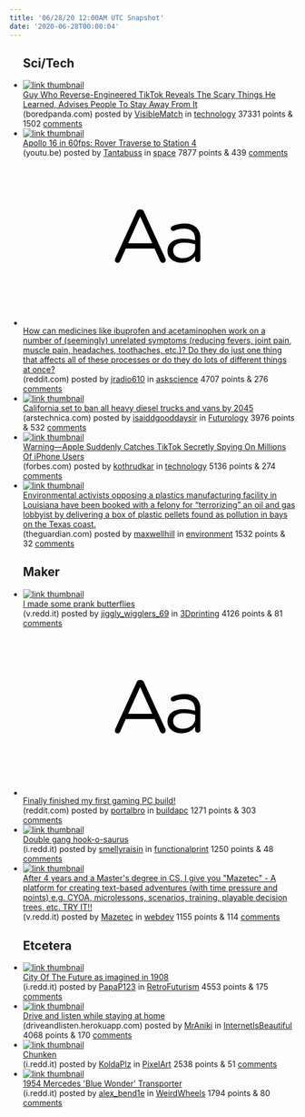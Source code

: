 ```yaml
---
title: '06/28/20 12:00AM UTC Snapshot'
date: '2020-06-28T00:00:04'
---
```

<ul>
<h2>Sci/Tech</h2>

<li><a href='https://www.boredpanda.com/tik-tok-reverse-engineered-data-information-collecting/'><img src='https://b.thumbs.redditmedia.com/U5_XKdU18Kq4YjZ9iPPI3W1PtcoJ352B9OzhQ0aH07Y.jpg' alt='link thumbnail'></a><div><div class='linkTitle'><a href='https://www.boredpanda.com/tik-tok-reverse-engineered-data-information-collecting/'>Guy Who Reverse-Engineered TikTok Reveals The Scary Things He Learned, Advises People To Stay Away From It</a></div>(boredpanda.com) posted by <a href='https://www.reddit.com/user/VisibleMatch'>VisibleMatch</a> in <a href='https://www.reddit.com/r/technology'>technology</a> 37331 points & 1502 <a href='https://www.reddit.com/r/technology/comments/hgwe3c/guy_who_reverseengineered_tiktok_reveals_the/'>comments</a></div></li>

<li><a href='https://youtu.be/bTQ-SmeLTl8'><img src='https://b.thumbs.redditmedia.com/HyzD9TmgrsHON3lptO57vPY_INbCBcEjcULbvuPP8BQ.jpg' alt='link thumbnail'></a><div><div class='linkTitle'><a href='https://youtu.be/bTQ-SmeLTl8'>Apollo 16 in 60fps: Rover Traverse to Station 4</a></div>(youtu.be) posted by <a href='https://www.reddit.com/user/Tantabuss'>Tantabuss</a> in <a href='https://www.reddit.com/r/space'>space</a> 7877 points & 439 <a href='https://www.reddit.com/r/space/comments/hgqygy/apollo_16_in_60fps_rover_traverse_to_station_4/'>comments</a></div></li>

<li><a href='https://www.reddit.com/r/askscience/comments/hgttpt/how_can_medicines_like_ibuprofen_and/'><svg version='1.1' viewBox='-34 -12 104 64' preserveAspectRatio='xMidYMid slice' xmlns='http://www.w3.org/2000/svg' xmlns:xlink='http://www.w3.org/1999/xlink'>
    <title>text link thumbnail</title>
    <path d='M12.19,8.84a1.45,1.45,0,0,0-1.4-1h-.12a1.46,1.46,0,0,0-1.42,1L1.14,26.56a1.29,1.29,0,0,0-.14.59,1,1,0,0,0,1,1,1.12,1.12,0,0,0,1.08-.77l2.08-4.65h11l2.08,4.59a1.24,1.24,0,0,0,1.12.83,1.08,1.08,0,0,0,1.08-1.08,1.64,1.64,0,0,0-.14-.57ZM6.08,20.71l4.59-10.22,4.6,10.22Z'>
    </path>
    <path d='M32.24,14.78A6.35,6.35,0,0,0,27.6,13.2a11.36,11.36,0,0,0-4.7,1,1,1,0,0,0-.58.89,1,1,0,0,0,.94.92,1.23,1.23,0,0,0,.39-.08,8.87,8.87,0,0,1,3.72-.81c2.7,0,4.28,1.33,4.28,3.92v.5a15.29,15.29,0,0,0-4.42-.61c-3.64,0-6.14,1.61-6.14,4.64v.05c0,2.95,2.7,4.48,5.37,4.48a6.29,6.29,0,0,0,5.19-2.48V26.9a1,1,0,0,0,1,1,1,1,0,0,0,1-1.06V19A5.71,5.71,0,0,0,32.24,14.78Zm-.56,7.7c0,2.28-2.17,3.89-4.81,3.89-1.94,0-3.61-1.06-3.61-2.86v-.06c0-1.8,1.5-3,4.2-3a15.2,15.2,0,0,1,4.22.61Z'>
    </path>
    </svg></a><div><div class='linkTitle'><a href='https://www.reddit.com/r/askscience/comments/hgttpt/how_can_medicines_like_ibuprofen_and/'>How can medicines like ibuprofen and acetaminophen work on a number of (seemingly) unrelated symptoms (reducing fevers, joint pain, muscle pain, headaches, toothaches, etc.)? Do they do just one thing that affects all of these processes or do they do lots of different things at once?</a></div>(reddit.com) posted by <a href='https://www.reddit.com/user/jradio610'>jradio610</a> in <a href='https://www.reddit.com/r/askscience'>askscience</a> 4707 points & 276 <a href='https://www.reddit.com/r/askscience/comments/hgttpt/how_can_medicines_like_ibuprofen_and/'>comments</a></div></li>

<li><a href='https://arstechnica.com/cars/2020/06/california-set-to-ban-all-heavy-diesel-trucks-and-vans-by-2045/'><img src='https://b.thumbs.redditmedia.com/MmiA1hMmIqSkn3LisV-h6ukfIgufgIgEflNAPQVpezI.jpg' alt='link thumbnail'></a><div><div class='linkTitle'><a href='https://arstechnica.com/cars/2020/06/california-set-to-ban-all-heavy-diesel-trucks-and-vans-by-2045/'>California set to ban all heavy diesel trucks and vans by 2045</a></div>(arstechnica.com) posted by <a href='https://www.reddit.com/user/isaiddgooddaysir'>isaiddgooddaysir</a> in <a href='https://www.reddit.com/r/Futurology'>Futurology</a> 3976 points & 532 <a href='https://www.reddit.com/r/Futurology/comments/hguauq/california_set_to_ban_all_heavy_diesel_trucks_and/'>comments</a></div></li>

<li><a href='https://www.forbes.com/sites/zakdoffman/2020/06/26/warning-apple-suddenly-catches-tiktok-secretly-spying-on-millions-of-iphone-users/amp/?__twitter_impression=true'><img src='https://b.thumbs.redditmedia.com/1weSbIB663Ul0Xlmf9xLDQcbetqGHObFhlxVMQhAbhI.jpg' alt='link thumbnail'></a><div><div class='linkTitle'><a href='https://www.forbes.com/sites/zakdoffman/2020/06/26/warning-apple-suddenly-catches-tiktok-secretly-spying-on-millions-of-iphone-users/amp/?__twitter_impression=true'>Warning—Apple Suddenly Catches TikTok Secretly Spying On Millions Of iPhone Users</a></div>(forbes.com) posted by <a href='https://www.reddit.com/user/kothrudkar'>kothrudkar</a> in <a href='https://www.reddit.com/r/technology'>technology</a> 5136 points & 274 <a href='https://www.reddit.com/r/technology/comments/hgvt2a/warningapple_suddenly_catches_tiktok_secretly/'>comments</a></div></li>

<li><a href='https://www.theguardian.com/us-news/2020/jun/25/louisiana-bucket-brigade-arrests-formosa-plastics-protest'><img src='https://a.thumbs.redditmedia.com/uE_qkq0cXazqrdBuT85aYCzvlAC3YthJWFxtLc4Z9b4.jpg' alt='link thumbnail'></a><div><div class='linkTitle'><a href='https://www.theguardian.com/us-news/2020/jun/25/louisiana-bucket-brigade-arrests-formosa-plastics-protest'>Environmental activists opposing a plastics manufacturing facility in Louisiana have been booked with a felony for “terrorizing” an oil and gas lobbyist by delivering a box of plastic pellets found as pollution in bays on the Texas coast.</a></div>(theguardian.com) posted by <a href='https://www.reddit.com/user/maxwellhill'>maxwellhill</a> in <a href='https://www.reddit.com/r/environment'>environment</a> 1532 points & 32 <a href='https://www.reddit.com/r/environment/comments/hgtnql/environmental_activists_opposing_a_plastics/'>comments</a></div></li>

<h2>Maker</h2>

<li><a href='https://v.redd.it/y5i32fqond751'><img src='https://b.thumbs.redditmedia.com/NglClRuAHvDYZqCumIq8VFPcStA3wkELvOJSeK3bqHo.jpg' alt='link thumbnail'></a><div><div class='linkTitle'><a href='https://v.redd.it/y5i32fqond751'>I made some prank butterflies</a></div>(v.redd.it) posted by <a href='https://www.reddit.com/user/jiggly_wigglers_69'>jiggly_wigglers_69</a> in <a href='https://www.reddit.com/r/3Dprinting'>3Dprinting</a> 4126 points & 81 <a href='https://www.reddit.com/r/3Dprinting/comments/hgmtpw/i_made_some_prank_butterflies/'>comments</a></div></li>

<li><a href='https://www.reddit.com/r/buildapc/comments/hgt3wh/finally_finished_my_first_gaming_pc_build/'><svg version='1.1' viewBox='-34 -12 104 64' preserveAspectRatio='xMidYMid slice' xmlns='http://www.w3.org/2000/svg' xmlns:xlink='http://www.w3.org/1999/xlink'>
    <title>text link thumbnail</title>
    <path d='M12.19,8.84a1.45,1.45,0,0,0-1.4-1h-.12a1.46,1.46,0,0,0-1.42,1L1.14,26.56a1.29,1.29,0,0,0-.14.59,1,1,0,0,0,1,1,1.12,1.12,0,0,0,1.08-.77l2.08-4.65h11l2.08,4.59a1.24,1.24,0,0,0,1.12.83,1.08,1.08,0,0,0,1.08-1.08,1.64,1.64,0,0,0-.14-.57ZM6.08,20.71l4.59-10.22,4.6,10.22Z'>
    </path>
    <path d='M32.24,14.78A6.35,6.35,0,0,0,27.6,13.2a11.36,11.36,0,0,0-4.7,1,1,1,0,0,0-.58.89,1,1,0,0,0,.94.92,1.23,1.23,0,0,0,.39-.08,8.87,8.87,0,0,1,3.72-.81c2.7,0,4.28,1.33,4.28,3.92v.5a15.29,15.29,0,0,0-4.42-.61c-3.64,0-6.14,1.61-6.14,4.64v.05c0,2.95,2.7,4.48,5.37,4.48a6.29,6.29,0,0,0,5.19-2.48V26.9a1,1,0,0,0,1,1,1,1,0,0,0,1-1.06V19A5.71,5.71,0,0,0,32.24,14.78Zm-.56,7.7c0,2.28-2.17,3.89-4.81,3.89-1.94,0-3.61-1.06-3.61-2.86v-.06c0-1.8,1.5-3,4.2-3a15.2,15.2,0,0,1,4.22.61Z'>
    </path>
    </svg></a><div><div class='linkTitle'><a href='https://www.reddit.com/r/buildapc/comments/hgt3wh/finally_finished_my_first_gaming_pc_build/'>Finally finished my first gaming PC build!</a></div>(reddit.com) posted by <a href='https://www.reddit.com/user/portalbro'>portalbro</a> in <a href='https://www.reddit.com/r/buildapc'>buildapc</a> 1271 points & 303 <a href='https://www.reddit.com/r/buildapc/comments/hgt3wh/finally_finished_my_first_gaming_pc_build/'>comments</a></div></li>

<li><a href='https://i.redd.it/5oget1gpdd751.jpg'><img src='https://b.thumbs.redditmedia.com/cOT_98ctb-EjKbocbfQZy9v2BfWDrrhx5HHLU-rnu_g.jpg' alt='link thumbnail'></a><div><div class='linkTitle'><a href='https://i.redd.it/5oget1gpdd751.jpg'>Double gang hook-o-saurus</a></div>(i.redd.it) posted by <a href='https://www.reddit.com/user/smellyraisin'>smellyraisin</a> in <a href='https://www.reddit.com/r/functionalprint'>functionalprint</a> 1250 points & 48 <a href='https://www.reddit.com/r/functionalprint/comments/hglzt1/double_gang_hookosaurus/'>comments</a></div></li>

<li><a href='https://v.redd.it/nbhdhc7gng751'><img src='https://a.thumbs.redditmedia.com/el6k7ReSX5FYTFkO1GTLulT-wy437ioRQSSrtSYnAz4.jpg' alt='link thumbnail'></a><div><div class='linkTitle'><a href='https://v.redd.it/nbhdhc7gng751'>After 4 years and a Master's degree in CS, I give you "Mazetec" - A platform for creating text-based adventures (with time pressure and points) e.g. CYOA, microlessons, scenarios, training, playable decision trees, etc. TRY IT!!</a></div>(v.redd.it) posted by <a href='https://www.reddit.com/user/Mazetec'>Mazetec</a> in <a href='https://www.reddit.com/r/webdev'>webdev</a> 1155 points & 114 <a href='https://www.reddit.com/r/webdev/comments/hgugsj/after_4_years_and_a_masters_degree_in_cs_i_give/'>comments</a></div></li>

<h2>Etcetera</h2>

<li><a href='https://i.redd.it/l99838vl9e751.jpg'><img src='https://a.thumbs.redditmedia.com/hFwXOayNO-m4a3APrnNINk3GwwMGU8SwazlvLtpJup8.jpg' alt='link thumbnail'></a><div><div class='linkTitle'><a href='https://i.redd.it/l99838vl9e751.jpg'>City Of The Future as imagined in 1908</a></div>(i.redd.it) posted by <a href='https://www.reddit.com/user/PapaP123'>PapaP123</a> in <a href='https://www.reddit.com/r/RetroFuturism'>RetroFuturism</a> 4553 points & 175 <a href='https://www.reddit.com/r/RetroFuturism/comments/hgobb9/city_of_the_future_as_imagined_in_1908/'>comments</a></div></li>

<li><a href='https://driveandlisten.herokuapp.com/'><img src='https://b.thumbs.redditmedia.com/BkPg4VuCS1XHz_Yu3-v75PrMcdERsj1knimAf9nOLps.jpg' alt='link thumbnail'></a><div><div class='linkTitle'><a href='https://driveandlisten.herokuapp.com/'>Drive and listen while staying at home</a></div>(driveandlisten.herokuapp.com) posted by <a href='https://www.reddit.com/user/MrAniki'>MrAniki</a> in <a href='https://www.reddit.com/r/InternetIsBeautiful'>InternetIsBeautiful</a> 4068 points & 170 <a href='https://www.reddit.com/r/InternetIsBeautiful/comments/hgq42d/drive_and_listen_while_staying_at_home/'>comments</a></div></li>

<li><a href='https://i.redd.it/wbt4ma88hg751.gif'><img src='https://a.thumbs.redditmedia.com/eMVzR43GBtOjGP9lO43tNlpmAnbOSFdHkWkhpRywcC4.jpg' alt='link thumbnail'></a><div><div class='linkTitle'><a href='https://i.redd.it/wbt4ma88hg751.gif'>Chunken</a></div>(i.redd.it) posted by <a href='https://www.reddit.com/user/KoldaPlz'>KoldaPlz</a> in <a href='https://www.reddit.com/r/PixelArt'>PixelArt</a> 2538 points & 51 <a href='https://www.reddit.com/r/PixelArt/comments/hgtm68/chunken/'>comments</a></div></li>

<li><a href='https://i.redd.it/axdb6txf9f751.jpg'><img src='https://a.thumbs.redditmedia.com/IKDX49WmL0kawhQFxXCIR1fFnn8W1WaZmbglE2hxW14.jpg' alt='link thumbnail'></a><div><div class='linkTitle'><a href='https://i.redd.it/axdb6txf9f751.jpg'>1954 Mercedes 'Blue Wonder' Transporter</a></div>(i.redd.it) posted by <a href='https://www.reddit.com/user/alex_bend1e'>alex_bend1e</a> in <a href='https://www.reddit.com/r/WeirdWheels'>WeirdWheels</a> 1794 points & 80 <a href='https://www.reddit.com/r/WeirdWheels/comments/hgqkg7/1954_mercedes_blue_wonder_transporter/'>comments</a></div></li>

</ul>
